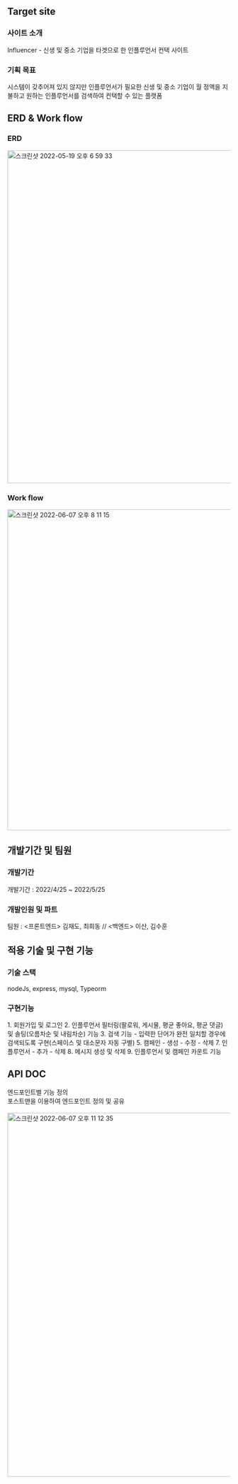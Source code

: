 <h2>Target site</h2>
<h3>사이트 소개</h3>
Influencer - 신생 및 중소 기업을 타겟으로 한 인플루언서 컨택 사이트
<h3>기획 목표</h3>
시스템이 갖추어져 있지 않지만 인플루언서가 필요한 신생 및 중소 기업이 월 정액을 지불하고 원하는 인플루언서를 검색하여 컨택할 수 있는 플랫폼

<h2>ERD & Work flow</h2>
<h3>ERD</h3>
<img width="752" alt="스크린샷 2022-05-19 오후 6 59 33" src="https://user-images.githubusercontent.com/86543366/172365580-7f992282-9597-4ee7-a7ed-ad05b832bb1f.png">

<h3>Work flow</h3>
<img width="725" alt="스크린샷 2022-06-07 오후 8 11 15" src="https://user-images.githubusercontent.com/86543366/172365811-3f4cd9ca-c3fd-4475-805a-6ddf583db72f.png">

<h2>개발기간 및 팀원</h2>
<h3>개발기간</h3>
개발기간 : 2022/4/25 ~ 2022/5/25
<h3>개발인원 및 파트</h3>
팀원 : <프론트엔드> 김재도, 최희동 // <백엔드> 이산, 김수훈

<h2>적용 기술 및 구현 기능</h2>
<h3>기술 스택</h3>
nodeJs, express, mysql, Typeorm
<h3>구현기능</h3>   
1. 회원가입 및 로그인      
2. 인플루언서 필터링(팔로워, 게시물, 평균 좋아요, 평균 댓글) 및 솔팅(오름차순 및 내림차순) 기능      
3. 검색 기능   
- 입력한 단어가 완전 일치할 경우에 검색되도록 구현(스페이스 및 대소문자 자동 구별)   
5. 캠페인   
- 생성   
- 수정   
- 삭제   
7. 인플루언서   
- 추가   
- 삭제   
8. 메시지 생성 및 삭제   
9. 인플루언서 및 캠페인 카운트 기능   
   
<h2>API DOC</h2>
엔드포인트별 기능 정의</br>
포스트맨을 이용하여 엔드포인트 정의 및 공유</br></br>

<img width="822" alt="스크린샷 2022-06-07 오후 11 12 35" src="https://user-images.githubusercontent.com/86543366/172402420-e669f9f2-448e-4898-9065-f2dbd1c2d763.png">

